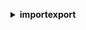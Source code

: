**<details ><summary style="color:none;">importexport</summary><blockquote>**

- **<details><summary style="color:none;"><b><u>cancel-job</b></u></summary><blockquote>**

  * **<p style="color:none;">--job-id</p>**
  * **<p style="color:none;">--api-version</p>**
  * **<p style="color:none;">--cli-input-json</p>**
  * **<p style="color:none;">--cli-input-yaml</p>**
  * **<p style="color:none;">--generate-cli-skeleton</p>**

  </br>

  <p style="color:red;">**Description**</p>

  </br>

  ## **Examples**

  ```bash

  ```
  ```json

  ```

  </br>

- **<details><summary style="color:none;"><b><u>create-job</b></u></summary><blockquote>**

  * **<p style="color:none;">--job-type</p>**
  * **<p style="color:none;">--manifest</p>**
  * **<p style="color:none;">--manifest-addendum</p>**
  * **<p style="color:none;">--validate-only</p>**
  * **<p style="color:none;">--no-validate-only</p>**
  * **<p style="color:none;">--api-version</p>**
  * **<p style="color:none;">--cli-input-json</p>**
  * **<p style="color:none;">--cli-input-yaml</p>**
  * **<p style="color:none;">--generate-cli-skeleton</p>**

  </br>

  <p style="color:red;">**Description**</p>

  </br>

  ## **Examples**

  ```bash

  ```
  ```json

  ```

  </br>

- **<details><summary style="color:none;"><b><u>get-shipping-label</b></u></summary><blockquote>**

  * **<p style="color:none;">--job-ids</p>**
  * **<p style="color:none;">--name</p>**
  * **<p style="color:none;">--company</p>**
  * **<p style="color:none;">--phone-number</p>**
  * **<p style="color:none;">--country</p>**
  * **<p style="color:none;">--state-or-province</p>**
  * **<p style="color:none;">--city</p>**
  * **<p style="color:none;">--postal-code</p>**
  * **<p style="color:none;">--street1</p>**
  * **<p style="color:none;">--street2</p>**
  * **<p style="color:none;">--street3</p>**
  * **<p style="color:none;">--api-version</p>**
  * **<p style="color:none;">--cli-input-json</p>**
  * **<p style="color:none;">--cli-input-yaml</p>**
  * **<p style="color:none;">--generate-cli-skeleton</p>**

  </br>

  <p style="color:red;">**Description**</p>

  </br>

  ## **Examples**

  ```bash

  ```
  ```json

  ```

  </br>

- **<details><summary style="color:none;"><b><u>get-status</b></u></summary><blockquote>**

  * **<p style="color:none;">--job-id</p>**
  * **<p style="color:none;">--api-version</p>**
  * **<p style="color:none;">--cli-input-json</p>**
  * **<p style="color:none;">--cli-input-yaml</p>**
  * **<p style="color:none;">--generate-cli-skeleton</p>**

  </br>

  <p style="color:red;">**Description**</p>

  </br>

  ## **Examples**

  ```bash

  ```
  ```json

  ```

  </br>

- **<details><summary style="color:none;"><b><u>help</b></u></summary><blockquote>**

  * **<p style="color:none;"></p>**

  </br>

  <p style="color:red;">**Description**</p>

  </br>

  ## **Examples**

  ```bash

  ```
  ```json

  ```

  </br>

- **<details><summary style="color:none;"><b><u>list-jobs</b></u></summary><blockquote>**

  * **<p style="color:none;">--api-version</p>**
  * **<p style="color:none;">--cli-input-json</p>**
  * **<p style="color:none;">--cli-input-yaml</p>**
  * **<p style="color:none;">--starting-token</p>**
  * **<p style="color:none;">--page-size</p>**
  * **<p style="color:none;">--max-items</p>**
  * **<p style="color:none;">--generate-cli-skeleton</p>**

  </br>

  <p style="color:red;">**Description**</p>

  </br>

  ## **Examples**

  ```bash

  ```
  ```json

  ```

  </br>

- **<details><summary style="color:none;"><b><u>update-job</b></u></summary><blockquote>**

  * **<p style="color:none;">--job-id</p>**
  * **<p style="color:none;">--manifest</p>**
  * **<p style="color:none;">--job-type</p>**
  * **<p style="color:none;">--validate-only</p>**
  * **<p style="color:none;">--no-validate-only</p>**
  * **<p style="color:none;">--api-version</p>**
  * **<p style="color:none;">--cli-input-json</p>**
  * **<p style="color:none;">--cli-input-yaml</p>**
  * **<p style="color:none;">--generate-cli-skeleton</p>**

  </br>

  <p style="color:red;">**Description**</p>

  </br>

  ## **Examples**

  ```bash

  ```
  ```json

  ```

  </br>

</blockquote></details>
</blockquote></details>
</blockquote></details>
</blockquote></details>
</blockquote></details>
</blockquote></details>
</blockquote></details>
</blockquote></details>
